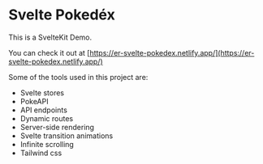 # Svelte Pokedéx
 
This is a SvelteKit Demo.

You can check it out at [https://er-svelte-pokedex.netlify.app/](https://er-svelte-pokedex.netlify.app/)

Some of the tools used in this project are:
- Svelte stores
- PokeAPI
- API endpoints
- Dynamic routes
- Server-side rendering
- Svelte transition animations
- Infinite scrolling
- Tailwind css
